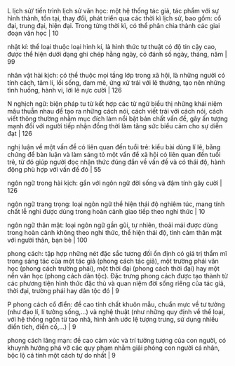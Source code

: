 L
lịch sử/ tiến trình lịch sử văn học: một hệ thống tác giả, tác phẩm với sự hình thành, tồn tại, thay đổi, phát triển qua các thời kì lịch sử, bao gồm: cổ đại, trung đại, hiện đại. Trong từng thời kì, có thể phân chia thành các giai đoạn văn học | 10

nhật kí: thể loại thuộc loại hình kí, là hình thức tự thuật có độ tin cậy cao, được thể hiện dưới dạng ghi chép hằng ngày, có đánh số ngày, tháng, năm | 99

nhân vật hài kịch: có thể thuộc mọi tầng lớp trong xã hội, là những người có tính cách, tâm lí, lối sống, đam mê, ứng xử trái với lẽ thường, tạo nên những tình huống, hành vi, lời lẽ nực cười | 126

N
nghịch ngữ: biện pháp tu từ kết hợp các từ ngữ biểu thị những khái niệm mâu thuẫn nhau để tạo ra những cách nói, cách viết trái với cách nói, cách viết thông thường nhằm mục đích làm nổi bật bản chất vấn đề, gây ấn tượng mạnh đối với người tiếp nhận đồng thời làm tăng sức biểu cảm cho sự diễn đạt | 126

nghị luận về một vấn đề có liên quan đến tuổi trẻ: kiểu bài dùng lí lẽ, bằng chứng để bàn luận và làm sáng tỏ một vấn đề xã hội có liên quan đến tuổi trẻ, từ đó giúp người đọc nhận thức đúng đắn về vấn đề và có thái độ, hành động phù hợp với vấn đề đó | 55

ngôn ngữ trong hài kịch: gắn với ngôn ngữ đời sống và đậm tính gây cười | 126

ngôn ngữ trang trọng: loại ngôn ngữ thể hiện thái độ nghiêm túc, mang tính chất lễ nghi được dùng trong hoàn cảnh giao tiếp theo nghi thức | 10

ngôn ngữ thân mật: loại ngôn ngữ gần gũi, tự nhiên, thoải mái được dùng trong hoàn cảnh không theo nghi thức, thể hiện thái độ, tình cảm thân mật với người thân, bạn bè | 100

phong cách: tập hợp những nét đặc sắc tương đối ổn định có giá trị thẩm mĩ trong sáng tác của một tác giả (phong cách tác giả), một trường phái văn học (phong cách trường phái), một thời đại (phong cách thời đại) hay một nền văn học (phong cách dân tộc). Đặc trưng phong cách được tạo thành từ các phương tiện hình thức đặc thù và quan niệm đời sống riêng của tác giả, thời đại, trường phái hay dân tộc đó | 9

P
phong cách cổ điển: đề cao tính chất khuôn mẫu, chuẩn mực về tư tưởng (như đạo lí, lí tưởng sống,...) và nghệ thuật (như những quy định về thể loại, với hệ thống ngôn từ tao nhã, hình ảnh ước lệ tượng trưng, sử dụng nhiều điển tích, điển cố,...) | 9

phong cách lãng mạn: đề cao cảm xúc và trí tưởng tượng của con người, có khuynh hướng phá vỡ các quy phạm nhằm giải phóng con người cá nhân, bộc lộ cá tính một cách tự do nhất | 9